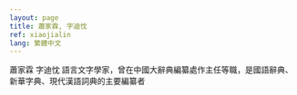 ```yaml
---
layout: page
title: 蕭家霖, 字迪忱
ref: xiaojialin
lang: 繁體中文
---
```


蕭家霖 字迪忱 語言文字學家，曾在中國大辭典編纂處作主任等職，是國語辭典、新華字典、現代漢語詞典的主要編纂者


